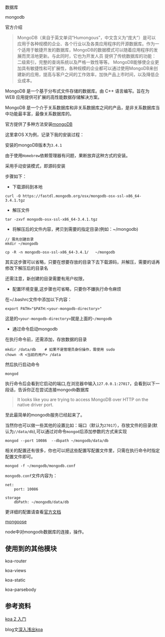 

数据库

mongodb

官方介绍

>	MongoDB（来自于英文单词“Humongous”，中文含义为“庞大”）是可以应用于各种规模的企业、各个行业以及各类应用程序的开源数据库。作为一个适用于敏捷开发的数据库，MongoDB的数据模式可以随着应用程序的发展而灵活地更新。与此同时，它也为开发人员 提供了传统数据库的功能：二级索引，完整的查询系统以及严格一致性等等。 MongoDB能够使企业更加具有敏捷性和可扩展性，各种规模的企业都可以通过使用MongoDB来创建新的应用，提高与客户之间的工作效率，加快产品上市时间，以及降低企业成本。

MongoDB 是一个基于分布式文件存储的数据库。由 C++ 语言编写。旨在为 WEB 应用提供可扩展的高性能数据存储解决方案。

MongoDB 是一个介于关系数据库和非关系数据库之间的产品，是非关系数据库当中功能最丰富，最像关系数据库的。

官方提供了多种方法安装[mongoDB](https://docs.mongodb.com/manual/administration/install-community/)

这里拿OS X为例，记录下我的安装过程：

安装的mongoDB版本为`3.4.1`

由于使用`Homebrew`依赖管理器有问题，果断放弃这种方式的安装。

采用手动安装模式，即源码安装

步骤如下：

* 下载源码到本地

```
curl -O https://fastdl.mongodb.org/osx/mongodb-osx-ssl-x86_64-3.4.1.tgz
```

* 解压文件

```
tar -zxvf mongodb-osx-ssl-x86_64-3.4.1.tgz
```

* 将解压后的文件内容，拷贝到需要的指定目录(例如：~/mongodb)

```
// 需先创建目录
mkdir ~/mongodb

cp -R -n mongodb-osx-ssl-x86_64-3.4.1/   ~/mongodb
```

其实这步骤可以省略，只要在想要存放的目录下去下载源码，并解压，需要的话再修改下解压后的目录名

还需注意，新创建的目录需要有用户权限，

* 配置环境变量,这步骤也可省略，只要你不嫌执行命令麻烦

在~/.bashrc文件中添加以下内容：

```
export PATH="$PATH:<your-mongodb-directory>"
```

这是的`<your-mongodb-directory>`就是上面的`~/mongodb`

* 通过命令启动mongodb

在执行命令前，还需添加，存放数据的目录

```
mkdir /data/db    # 如果不是管理员身份操作，需使用 sudo
chown -R <当前的用户> /data
```
然后执行启动命令

```
mongod
```

执行命令后会看到它启动的端口,在浏览器中输入`127.0.0.1:27017`，会看到以下一段话，告诉你正在尝试连接mongodb数据库

>	It looks like you are trying to access MongoDB over HTTP on the native driver port.


至此最简单的mongodb服务已经起来了。

当然你也可以做一些其他的设置比如：端口（默认为`27017`），存放文件的目录(默认为`//data/db`),可以通过对命令`mongod`后添加参数的方式来实现

```
mongod --port 10086  --dbpath ~/mongodb/data/db
```

相关的配置还有很多，你也可以把这些配置写配置文件里，只需在执行命令时指定配置文件即可。

```
mongod -f ~/mongodb/mongodb.conf
```

`mongodb.conf`文件内容为： 

```
net:
	port: 10086

storage
	dbPath: ~/mongodb/data/db

```

更详细的配置请查看[官方文档](https://docs.mongodb.com/manual/reference/configuration-options/)


[mongoose](http://www.nodeclass.com/api/mongoose.html)

node中对mongodb数据库的连接，操作。


## 使用到的其他模块

koa-router

koa-views

koa-static

koa-parsebody

## 参考资料

[koa 2 入门](https://cnodejs.org/topic/5709959abc564eaf3c6a48c8)

blog文[深入浅出koa](https://cnodejs.org/topic/56e688a983cbb63b6d120300)



